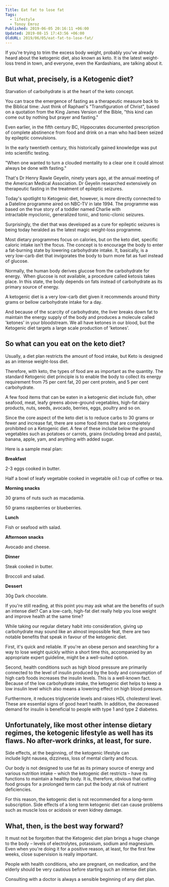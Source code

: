 ```yaml
---
Title: Eat fat to lose fat
Tags:
  - lifestyle
  - Tonoy Emroz
Published: 2019-06-05 20:16:11 +06:00
Updated: 2019-08-15 17:43:56 +06:00
OldURL: 2019/06/05/eat-fat-to-lose-fat/
---
```


If you're trying to trim the excess body weight, probably you've already heard about the ketogenic diet, also known as keto. It is the latest weight-loss trend in town, and everyone, even the Kardashians, are talking about it.
<h2>But what, precisely, is a Ketogenic diet?</h2>
Starvation of carbohydrate is at the heart of the keto concept.

You can trace the emergence of fasting as a therapeutic measure back to the Biblical time: Just think of Raphael's "Transfiguration of Christ", based on a quotation from the King James Version of the Bible, "this kind can come out by nothing but prayer and fasting."

Even earlier, in the fifth century BC, Hippocrates documented prescription of complete abstinence from food and drink on a man who had been seized by epileptic convulsions.

In the early twentieth century, this historically gained knowledge was put into scientific testing.

"When one wanted to turn a clouded mentality to a clear one it could almost always be done with fasting."

That's Dr Henry Rawle Geyelin, ninety years ago, at the annual meeting of the American Medical Association. Dr Geyelin researched extensively on therapeutic fasting in the treatment of epileptic seizures.

Today's spotlight to Ketogenic diet, however, is more directly connected to a Dateline programme aired on NBC-TV in late 1994. The programme was based on the true story of a toddler named Charlie with intractable myoclonic, generalized tonic, and tonic-clonic seizures.

Surprisingly, the diet that was developed as a cure for epileptic seizures is being today heralded as the latest magic weight-loss programme.

Most dietary programmes focus on calories, but on the keto diet, specific caloric intake isn't the focus. The concept is to encourage the body to enter a fat-burning state by lowering carbohydrate intake. It, basically, is a very low-carb diet that invigorates the body to burn more fat as fuel instead of glucose.

Normally, the human body derives glucose from the carbohydrate for energy.  When glucose is not available, a procedure called ketosis takes place. In this state, the body depends on fats instead of carbohydrate as its primary source of energy.

A ketogenic diet is a very low-carb diet given it recommends around thirty grams or bellow carbohydrate intake for a day.

And because of the scarcity of carbohydrate, the liver breaks down fat to maintain the energy supply of the body and produces a molecule called 'ketones' in your bloodstream. We all have ketones in our blood, but the Ketogenic diet targets a large scale production of 'ketones'.
<h2>So what can you eat on the keto diet?</h2>
Usually, a diet plan restricts the amount of food intake, but Keto is designed as an intense weight-loss diet.

Therefore, with keto, the types of food are as important as the quantity. The standard Ketogenic diet principle is to enable the body to collect its energy requirement from 75 per cent fat, 20 per cent protein, and 5 per cent carbohydrate.

A few food items that can be eaten in a ketogenic diet include fish, other seafood, meat, leafy greens above-ground vegetables, high-fat dairy products, nuts, seeds, avocado, berries, eggs, poultry and so on.

Since the core aspect of the keto diet is to reduce carbs to 30 grams or fewer and increase fat, there are some food items that are completely prohibited on a Ketogenic diet. A few of these include below the ground vegetables such as potatoes or carrots, grains (including bread and pasta), banana, apple, yam, and anything with added sugar.

Here is a sample meal plan:

<strong>Breakfast</strong>

2-3 eggs cooked in butter.

Half a bowl of leafy vegetable cooked in vegetable oil.1 cup of coffee or tea.

<strong>Morning snacks</strong>

30 grams of nuts such as macadamia.

50 grams raspberries or blueberries.

<strong>Lunch</strong>

Fish or seafood with salad.

<strong>Afternoon snacks</strong>

Avocado and cheese.

<strong>Dinner</strong>

Steak cooked in butter.

Broccoli and salad.

<strong>Dessert</strong>

30g Dark chocolate.

If you're still reading, at this point you may ask what are the benefits of such an intense diet? Can a low-carb, high-fat diet really help you lose weight and improve health at the same time?

While taking our regular dietary habit into consideration, giving up carbohydrate may sound like an almost impossible feat, there are two notable benefits that speak in favour of the ketogenic diet.

First, it's quick and reliable. If you're an obese person and searching for a way to lose weight quickly within a short time this, accompanied by an appropriate expert guideline, might be a well-suited option.

Second, health conditions such as high blood pressure are primarily connected to the level of insulin produced by the body and consumption of high carb foods increases the insulin levels. This is a well-known fact. Because of the low carbohydrate intake, the ketogenic diet helps to keep a low insulin level which also means a lowering effect on high blood pressure.

Furthermore, it reduces triglyceride levels and raises HDL cholesterol level. These are essential signs of good heart health. In addition, the decreased demand for insulin is beneficial to people with type 1 and type 2 diabetes.
<h2>Unfortunately, like most other intense dietary regimes, the ketogenic lifestyle as well has its flaws. No after-work drinks, at least, for sure.</h2>
Side effects, at the beginning, of the ketogenic lifestyle can include light nausea, dizziness, loss of mental clarity and focus.

Our body is not designed to use fat as its primary source of energy and various nutrition intake – which the ketogenic diet restricts – have its functions to maintain a healthy body. It is, therefore, obvious that cutting food groups for a prolonged term can put the body at risk of nutrient deficiencies.

For this reason, the ketogenic diet is not recommended for a long-term subscription. Side effects of a long term ketogenic diet can cause problems such as muscle loss or acidosis or even kidney damage.
<h2>What, then, is the best way forward?</h2>
It must not be forgotten that the Ketogenic diet plan brings a huge change to the body – levels of electrolytes, potassium, sodium and magnesium. Even when you're doing it for a positive reason, at least, for the first few weeks, close supervision is really important.

People with health conditions, who are pregnant, on medication, and the elderly should be very cautious before starting such an intense diet plan.

Consulting with a doctor is always a sensible beginning of any diet plan.
